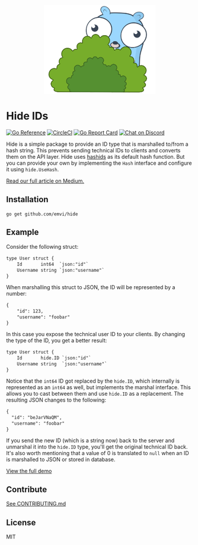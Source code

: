 <p align="center">
    <img src="hidegopher.png" width="300px" />
</p>

# Hide IDs

[![Go Reference](https://pkg.go.dev/badge/github.com/emvi/hide?status.svg)](https://pkg.go.dev/github.com/emvi/hide?status)
[![CircleCI](https://circleci.com/gh/emvi/hide.svg?style=svg)](https://circleci.com/gh/emvi/hide)
[![Go Report Card](https://goreportcard.com/badge/github.com/emvi/hide)](https://goreportcard.com/report/github.com/emvi/hide)
<a href="https://discord.gg/fAYm4Cz"><img src="https://img.shields.io/discord/739184135649886288?logo=discord" alt="Chat on Discord"></a>

Hide is a simple package to provide an ID type that is marshalled to/from a hash string.
This prevents sending technical IDs to clients and converts them on the API layer.
Hide uses [hashids](https://github.com/speps/go-hashids) as its default hash function.
But you can provide your own by implementing the `Hash` interface and configure it using `hide.UseHash`.

[Read our full article on Medium.](https://medium.com/emvi/golang-transforming-ids-to-a-userfriendly-representation-in-web-applications-85bf2f7d71c5)

## Installation

```
go get github.com/emvi/hide
```

## Example

Consider the following struct:

```
type User struct {
    Id       int64  `json:"id"`
    Username string `json:"username"`
}
```

When marshalling this struct to JSON, the ID will be represented by a number:

```
{
    "id": 123,
    "username": "foobar"
}
```

In this case you expose the technical user ID to your clients. By changing the type of the ID, you get a better result:

```
type User struct {
    Id       hide.ID `json:"id"`
    Username string  `json:"username"`
}
```

Notice that the `int64` ID got replaced by the `hide.ID`, which internally is represented as an `int64` as well, but implements the marshal interface.
This allows you to cast between them and use `hide.ID` as a replacement. The resulting JSON changes to the following:

```
{
  "id": "beJarVNaQM",
  "username": "foobar"
}
```

If you send the new ID (which is a string now) back to the server and unmarshal it into the `hide.ID` type, you'll get the original technical ID back.
It's also worth mentioning that a value of 0 is translated to `null` when an ID is marshalled to JSON or stored in database.

[View the full demo](https://github.com/emvi/hide-example)

## Contribute

[See CONTRIBUTING.md](CONTRIBUTING.md)

## License

MIT
